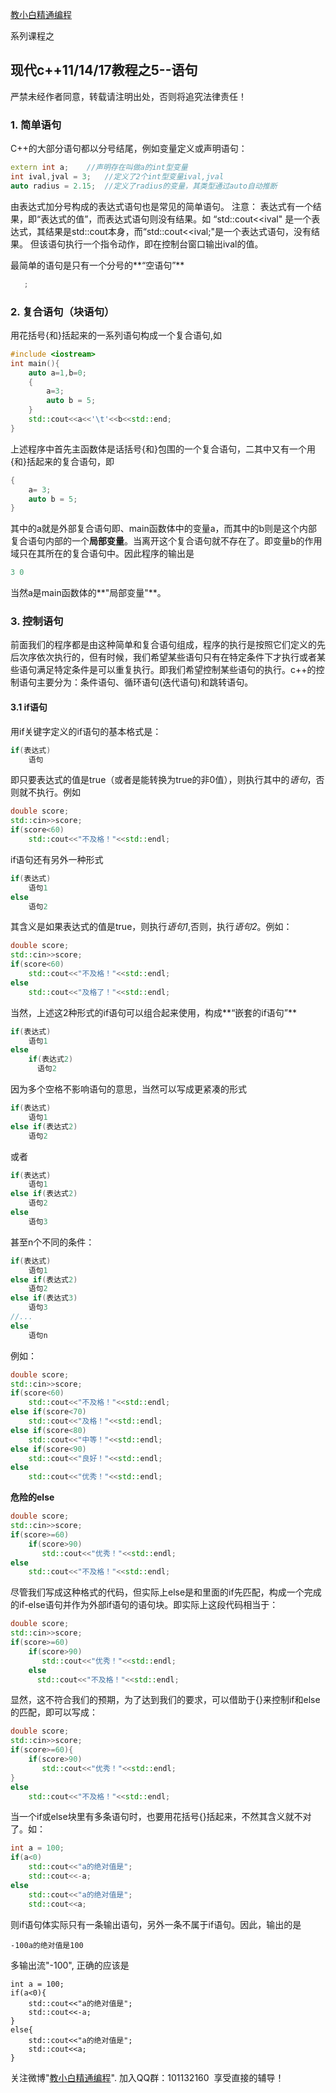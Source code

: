 [教小白精通编程](http://xuepro.xcguan.net)

系列课程之

##  现代c++11/14/17教程之5--语句

 严禁未经作者同意，转载请注明出处，否则将追究法律责任！

### 1. 简单语句

C++的大部分语句都以分号结尾，例如变量定义或声明语句：
```cpp 
extern int a;    //声明存在叫做a的int型变量
int ival,jval = 3;   //定义了2个int型变量ival,jval
auto radius = 2.15;  //定义了radius的变量，其类型通过auto自动推断
```
由表达式加分号构成的表达式语句也是常见的简单语句。 注意： 表达式有一个结果，即“表达式的值”，而表达式语句则没有结果。如
“std::cout<<ival" 是一个表达式，其结果是std::cout本身，而“std::cout<<ival;"是一个表达式语句，没有结果。
但该语句执行一个指令动作，即在控制台窗口输出ival的值。

最简单的语句是只有一个分号的**“空语句”**
```cpp
   ;
```

### 2. 复合语句（块语句）
用花括号{和}括起来的一系列语句构成一个复合语句,如

```cpp
#include <iostream>
int main(){
    auto a=1,b=0;
    {
        a=3;
        auto b = 5;        
    }
    std::cout<<a<<'\t'<<b<<std::end;
}
```

上述程序中首先主函数体是话括号{和}包围的一个复合语句，二其中又有一个用{和}括起来的复合语句，即

```cpp
{
    a= 3;
    auto b = 5;
}
```

其中的a就是外部复合语句即、main函数体中的变量a，而其中的b则是这个内部复合语句内部的一个**局部变量**。当离开这个复合语句就不存在了。即变量b的作用域只在其所在的复合语句中。因此程序的输出是

```cpp
3 0
```

当然a是main函数体的**"局部变量"**。

### 3. 控制语句

前面我们的程序都是由这种简单和复合语句组成，程序的执行是按照它们定义的先后次序依次执行的，但有时候，我们希望某些语句只有在特定条件下才执行或者某些语句满足特定条件是可以重复执行。即我们希望控制某些语句的执行。c++的控制语句主要分为：条件语句、循环语句(迭代语句)和跳转语句。

#### 3.1 if语句

用if关键字定义的if语句的基本格式是：

```cpp
if(表达式)
    语句
```

即只要表达式的值是true（或者是能转换为true的非0值），则执行其中的*语句*，否则就不执行。例如

```cpp
double score;
std::cin>>score;
if(score<60)
    std::cout<<"不及格！"<<std::endl;

```



if语句还有另外一种形式

```cpp
if(表达式)
    语句1
else 
    语句2
```

其含义是如果表达式的值是true，则执行*语句1*,否则，执行*语句2*。例如：

```cpp
double score;
std::cin>>score;
if(score<60)
    std::cout<<"不及格！"<<std::endl;
else 
    std::cout<<"及格了！"<<std::endl;
```

当然，上述这2种形式的if语句可以组合起来使用，构成**“嵌套的if语句”**

```cpp
if(表达式)
    语句1
else 
    if(表达式2)
      语句2
```

因为多个空格不影响语句的意思，当然可以写成更紧凑的形式

```cpp
if(表达式)
    语句1
else if(表达式2)
    语句2
```



或者

```cpp
if(表达式)
    语句1
else if(表达式2)
    语句2
else
    语句3
```

甚至n个不同的条件：

```cpp
if(表达式)
    语句1
else if(表达式2)
    语句2
else if(表达式3)
    语句3
//...    
else
    语句n
```

例如：

```cpp
double score;
std::cin>>score;
if(score<60)
    std::cout<<"不及格！"<<std::endl;
else if(score<70)
    std::cout<<"及格！"<<std::endl;
else if(score<80)
    std::cout<<"中等！"<<std::endl;
else if(score<90)
    std::cout<<"良好！"<<std::endl;
else 
    std::cout<<"优秀！"<<std::endl;
```

**危险的else**

```cpp
double score;
std::cin>>score;
if(score>=60)
    if(score>90)
       std::cout<<"优秀！"<<std::endl;
else 
    std::cout<<"不及格！"<<std::endl;
```

尽管我们写成这种格式的代码，但实际上else是和里面的if先匹配，构成一个完成的if-else语句并作为外部if语句的语句块。即实际上这段代码相当于：

```cpp
double score;
std::cin>>score;
if(score>=60)
    if(score>90)
       std::cout<<"优秀！"<<std::endl;
    else 
      std::cout<<"不及格！"<<std::endl;
```

显然，这不符合我们的预期，为了达到我们的要求，可以借助于{}来控制if和else的匹配，即可以写成：

```cpp
double score;
std::cin>>score;
if(score>=60){
    if(score>90)
       std::cout<<"优秀！"<<std::endl;
}
else 
    std::cout<<"不及格！"<<std::endl;
```

当一个if或else块里有多条语句时，也要用花括号{}括起来，不然其含义就不对了。如：

```cpp
int a = 100;
if(a<0)
    std::cout<<"a的绝对值是";
    std::cout<<-a;
else
    std::cout<<"a的绝对值是";
    std::cout<<a;
```

则if语句体实际只有一条输出语句，另外一条不属于if语句。因此，输出的是

```cppp
-100a的绝对值是100
```

多输出流"-100", 正确的应该是

```cppp
int a = 100;
if(a<0){
    std::cout<<"a的绝对值是";
    std::cout<<-a;
}
else{
    std::cout<<"a的绝对值是";
    std::cout<<a;
}
```







关注微博"[教小白精通编程](https://weibo.com/6196175626/profile?topnav=1&wvr=6)".  加入QQ群：101132160 ​​​ 享受直接的辅导！

